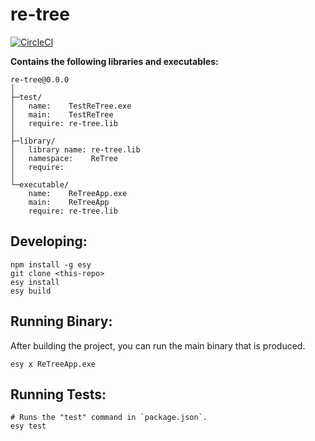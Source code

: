 # re-tree


[![CircleCI](https://circleci.com/gh/yourgithubhandle/re-tree/tree/master.svg?style=svg)](https://circleci.com/gh/yourgithubhandle/re-tree/tree/master)


**Contains the following libraries and executables:**

```
re-tree@0.0.0
│
├─test/
│   name:    TestReTree.exe
│   main:    TestReTree
│   require: re-tree.lib
│
├─library/
│   library name: re-tree.lib
│   namespace:    ReTree
│   require:
│
└─executable/
    name:    ReTreeApp.exe
    main:    ReTreeApp
    require: re-tree.lib
```

## Developing:

```
npm install -g esy
git clone <this-repo>
esy install
esy build
```

## Running Binary:

After building the project, you can run the main binary that is produced.

```
esy x ReTreeApp.exe 
```

## Running Tests:

```
# Runs the "test" command in `package.json`.
esy test
```
